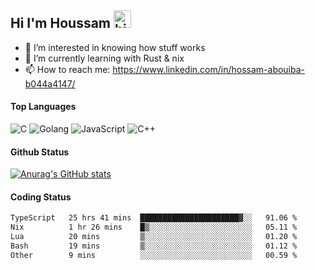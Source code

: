 ## Hi I'm Houssam <img src="https://user-images.githubusercontent.com/1303154/88677602-1635ba80-d120-11ea-84d8-d263ba5fc3c0.gif" width="28px" alt="hi">

- 👀 I’m interested in knowing how stuff works
- 🔭 I’m currently learning with Rust & nix
- 📫 How to reach me: https://www.linkedin.com/in/hossam-abouiba-b044a4147/

#### Top Languages

![C](https://img.shields.io/badge/c-%2300599C.svg?style=for-the-badge&logo=c&logoColor=white)
![Golang](https://img.shields.io/badge/go-blue?style=for-the-badge&logo=Goland)
![JavaScript](https://img.shields.io/badge/javascript-%23323330.svg?style=for-the-badge&logo=javascript&logoColor=%23F7DF1E)
![C++](https://img.shields.io/badge/C%2B%2B-blue?style=for-the-badge&logo=C%2B%2B)


#### Github Status
[![Anurag's GitHub stats](https://github-readme-stats.vercel.app/api?username=0xhoussam&theme=tokyonight)](https://github.com/anuraghazra/github-readme-stats)

#### Coding Status
<!--START_SECTION:waka-->

```txt
TypeScript   25 hrs 41 mins  ██████████████████████▓░░   91.06 %
Nix          1 hr 26 mins    █▒░░░░░░░░░░░░░░░░░░░░░░░   05.11 %
Lua          20 mins         ▒░░░░░░░░░░░░░░░░░░░░░░░░   01.20 %
Bash         19 mins         ▒░░░░░░░░░░░░░░░░░░░░░░░░   01.12 %
Other        9 mins          ░░░░░░░░░░░░░░░░░░░░░░░░░   00.59 %
```

<!--END_SECTION:waka-->
